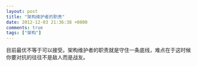 ```yaml
---
layout: post
title: "架构维护者的职责"
date: 2012-12-03 21:36:38 +0800
comments: true
tags: ["架构"]
---
```


目前最优不等于可以接受。架构维护者的职责就是守住一条底线，难点在于这时候你要对抗的往往不是敌人而是战友。
